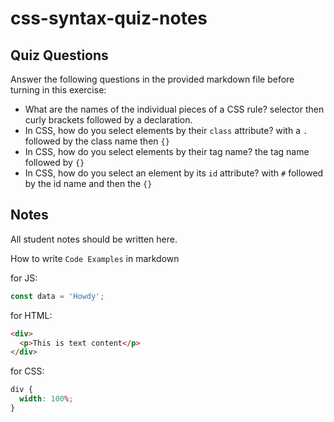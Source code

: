 # css-syntax-quiz-notes

## Quiz Questions

Answer the following questions in the provided markdown file before turning in this exercise:

- What are the names of the individual pieces of a CSS rule?
  selector then curly brackets followed by a declaration.
- In CSS, how do you select elements by their `class` attribute?
  with a `.` followed by the class name then `{}`
- In CSS, how do you select elements by their tag name?
  the tag name followed by `{}`
- In CSS, how do you select an element by its `id` attribute?
  with `#` followed by the id name and then the `{}`

## Notes

All student notes should be written here.

How to write `Code Examples` in markdown

for JS:

```javascript
const data = 'Howdy';
```

for HTML:

```html
<div>
  <p>This is text content</p>
</div>
```

for CSS:

```css
div {
  width: 100%;
}
```
